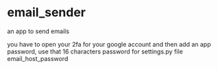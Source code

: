 # email_sender
an app to send emails

you have to open your 2fa for your google account and then add an app password, use that 16 characters password for settings.py file email_host_password
